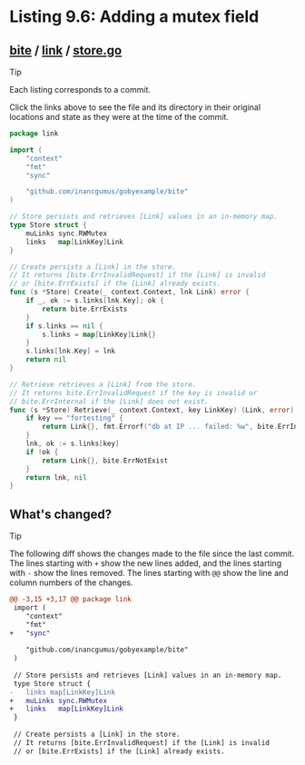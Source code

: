 # Listing 9.6: Adding a mutex field

## [bite](https://github.com/inancgumus/gobyexample/blob/b7a7f09cb4e726adfbcec9a84e5479c63e1ae7b2/bite) / [link](https://github.com/inancgumus/gobyexample/blob/b7a7f09cb4e726adfbcec9a84e5479c63e1ae7b2/bite/link) / [store.go](https://github.com/inancgumus/gobyexample/blob/b7a7f09cb4e726adfbcec9a84e5479c63e1ae7b2/bite/link/store.go)

> [!TIP]
> Each listing corresponds to a commit.
>
> Click the links above to see the file and its directory in their original locations and state as they were at the time of the commit.

```go
package link

import (
	"context"
	"fmt"
	"sync"

	"github.com/inancgumus/gobyexample/bite"
)

// Store persists and retrieves [Link] values in an in-memory map.
type Store struct {
	muLinks sync.RWMutex
	links   map[LinkKey]Link
}

// Create persists a [Link] in the store.
// It returns [bite.ErrInvalidRequest] if the [Link] is invalid
// or [bite.ErrExists] if the [Link] already exists.
func (s *Store) Create(_ context.Context, lnk Link) error {
	if _, ok := s.links[lnk.Key]; ok {
		return bite.ErrExists
	}
	if s.links == nil {
		s.links = map[LinkKey]Link{}
	}
	s.links[lnk.Key] = lnk
	return nil
}

// Retrieve retrieves a [Link] from the store.
// It returns bite.ErrInvalidRequest if the key is invalid or
// bite.ErrInternal if the [Link] does not exist.
func (s *Store) Retrieve(_ context.Context, key LinkKey) (Link, error) {
	if key == "fortesting" {
		return Link{}, fmt.Errorf("db at IP ... failed: %w", bite.ErrInternal)
	}
	lnk, ok := s.links[key]
	if !ok {
		return Link{}, bite.ErrNotExist
	}
	return lnk, nil
}
```

## What's changed?

> [!TIP]
> The following diff shows the changes made to the file since the last commit.
> The lines starting with `+` show the new lines added, and the lines starting with `-` show the lines removed.
> The lines starting with `@@` show the line and column numbers of the changes.

```diff
@@ -3,15 +3,17 @@ package link
 import (
 	"context"
 	"fmt"
+	"sync"
 
 	"github.com/inancgumus/gobyexample/bite"
 )
 
 // Store persists and retrieves [Link] values in an in-memory map.
 type Store struct {
-	links map[LinkKey]Link
+	muLinks sync.RWMutex
+	links   map[LinkKey]Link
 }
 
 // Create persists a [Link] in the store.
 // It returns [bite.ErrInvalidRequest] if the [Link] is invalid
 // or [bite.ErrExists] if the [Link] already exists.
```

